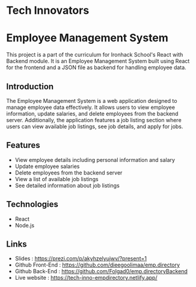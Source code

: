 # Tech Innovators

# Employee Management System

This project is a part of the curriculum for Ironhack School's React with Backend module.
It is an Employee Management System built using React for the frontend and a JSON file as backend for handling employee data.

## Introduction

The Employee Management System is a web application designed to manage employee data effectively. 
It allows users to view employee information, update salaries, and delete employees from the backend server. 
Additionally, the application features a job listing section where users can view available job listings, see job details, and apply for jobs.

## Features

- View employee details including personal information and salary
- Update employee salaries
- Delete employees from the backend server
- View a list of available job listings
- See detailed information about job listings

## Technologies

- React
- Node.js

## Links

- Slides : https://prezi.com/p/akyhzelyujwv/?present=1
- Github Front-End : https://github.com/dieegoolimaa/emp.directory
- Github Back-End : https://github.com/Folgad0/emp.directoryBackend
- Live website : https://tech-inno-empdirectory.netlify.app/